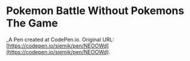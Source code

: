 # Pokemon Battle Without Pokemons The Game
 _A Pen created at CodePen.io. Original URL: [https://codepen.io/siemik/pen/NEOOWd](https://codepen.io/siemik/pen/NEOOWd).

 